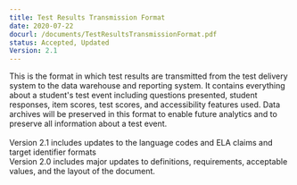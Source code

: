 ```yaml
---
title: Test Results Transmission Format
date: 2020-07-22
docurl: /documents/TestResultsTransmissionFormat.pdf
status: Accepted, Updated
Version: 2.1
---
```

This is the format in which test results are transmitted from the test delivery system to the data warehouse and reporting system. It contains everything about a student's test event including questions presented, student responses, item scores, test scores, and accessibility features used. Data archives will be preserved in this format to enable future analytics and to preserve all information about a test event.<br/>
<br/>
Version 2.1 includes updates to the language codes and ELA claims and target identifier formats
<br>
Version 2.0 includes major updates to definitions, requirements, acceptable values, and the layout of the document.
<br/>
